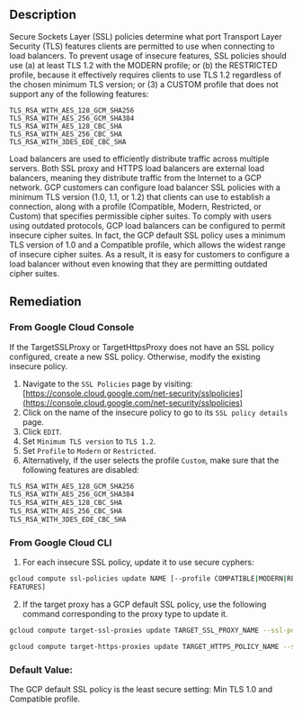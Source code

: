 ## Description

Secure Sockets Layer (SSL) policies determine what port Transport Layer Security (TLS) features clients are permitted to use when connecting to load balancers. To prevent usage of insecure features, SSL policies should use (a) at least TLS 1.2 with the MODERN profile; or (b) the RESTRICTED profile, because it effectively requires clients to use TLS 1.2 regardless of the chosen minimum TLS version; or (3) a CUSTOM profile that does not
support any of the following features:
```
TLS_RSA_WITH_AES_128_GCM_SHA256
TLS_RSA_WITH_AES_256_GCM_SHA384
TLS_RSA_WITH_AES_128_CBC_SHA
TLS_RSA_WITH_AES_256_CBC_SHA
TLS_RSA_WITH_3DES_EDE_CBC_SHA
```

Load balancers are used to efficiently distribute traffic across multiple servers. Both SSL proxy and HTTPS load balancers are external load balancers, meaning they distribute traffic from the Internet to a GCP network. GCP customers can configure load balancer SSL policies with a minimum TLS version (1.0, 1.1, or 1.2) that clients can use to establish a connection, along with a profile (Compatible, Modern, Restricted, or Custom) that specifies permissible cipher suites. To comply with users using outdated protocols, GCP load balancers can be configured to permit insecure cipher suites. In fact, the GCP default SSL policy uses a minimum TLS version of 1.0 and a Compatible profile, which allows the widest range of insecure cipher suites. As a result, it is easy for customers to configure a load balancer without even knowing that they are permitting outdated cipher suites.

## Remediation

### From Google Cloud Console

If the TargetSSLProxy or TargetHttpsProxy does not have an SSL policy configured, create a new SSL policy. Otherwise, modify the existing insecure policy.

1. Navigate to the `SSL Policies` page by visiting: [https://console.cloud.google.com/net-security/sslpolicies](https://console.cloud.google.com/net-security/sslpolicies)
2. Click on the name of the insecure policy to go to its `SSL policy details` page.
3. Click `EDIT`.
4. Set `Minimum TLS version` to `TLS 1.2`.
5. Set `Profile` to `Modern` or `Restricted`.
6. Alternatively, if the user selects the profile `Custom`, make sure that the following features are disabled:

```bash
TLS_RSA_WITH_AES_128_GCM_SHA256
TLS_RSA_WITH_AES_256_GCM_SHA384
TLS_RSA_WITH_AES_128_CBC_SHA
TLS_RSA_WITH_AES_256_CBC_SHA
TLS_RSA_WITH_3DES_EDE_CBC_SHA
```

### From Google Cloud CLI

1. For each insecure SSL policy, update it to use secure cyphers:

```bash
gcloud compute ssl-policies update NAME [--profile COMPATIBLE|MODERN|RESTRICTED|CUSTOM] --min-tls-version 1.2 [--custom-features
FEATURES]
```

2. If the target proxy has a GCP default SSL policy, use the following command corresponding to the proxy type to update it.

```bash
gcloud compute target-ssl-proxies update TARGET_SSL_PROXY_NAME --ssl-policy SSL_POLICY_NAME

gcloud compute target-https-proxies update TARGET_HTTPS_POLICY_NAME --sslpolicy SSL_POLICY_NAME
```

### Default Value:

The GCP default SSL policy is the least secure setting: Min TLS 1.0 and Compatible profile.
